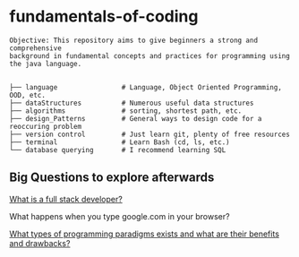 # fundamentals-of-coding
    
    Objective: This repository aims to give beginners a strong and comprehensive
    background in fundamental concepts and practices for programming using
    the java language.


    ├── language                # Language, Object Oriented Programming, OOD, etc.
    ├── dataStructures          # Numerous useful data structures 
    ├── algorithms              # sorting, shortest path, etc.
    ├── design_Patterns         # General ways to design code for a reoccuring problem
    ├── version control         # Just learn git, plenty of free resources
    ├── terminal                # Learn Bash (cd, ls, etc.)
    └── database querying       # I recommend learning SQL

## Big Questions to explore afterwards

[What is a full stack developer?](https://www.laurencegellert.com/2012/08/what-is-a-full-stack-developer/)

What happens when you type google.com in your browser?

[What types of programming paradigms exists and what are their benefits and drawbacks?](https://en.wikipedia.org/wiki/Programming_paradigm)



